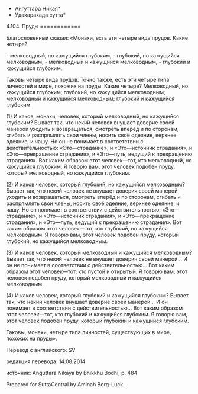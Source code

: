 * Ангуттара Никая*
* Удакарахада сутта*

4\.104\. Пруды
\=\=\=\=\=\=\=\=\=\=\=\=

Благословенный сказал: «Монахи, есть эти четыре вида прудов\. Какие четыре?

\- мелководный, но кажущийся глубоким,
\- глубокий, но кажущийся мелководным,
\- мелководный и кажущийся мелководным,
\- глубокий и кажущийся глубоким\.

Таковы четыре вида прудов\. Точно также, есть эти четыре типа личностей в мире, похожих на пруды\. Какие четыре? Мелководный, но кажущийся глубоким; глубокий, но кажущийся мелководным; мелководный и кажущийся мелководным; глубокий и кажущийся глубоким\.

\(1\) И каков, монахи, человек, который мелководный, но кажущийся глубоким? Бывает так, что некий человек внушает доверие своей манерой уходить и возвращаться, смотреть вперёд и по сторонам, сгибать и распрямлять свои члены, носить своё одеяние, верхнее одеяние, и чашу\. Но он не понимает в соответствии с действительностью: «Это—страдание», и «Это—источник страдания», и «Это—прекращение страдания», и «Это—путь, ведущий к прекращению страдания»\. Вот каким образом этот человек—тот, кто мелководный, но кажущийся глубоким\. Я говорю вам, этот человек подобен пруду, который мелководный, но кажущийся глубоким\.

\(2\) И каков человек, который глубокий, но кажущийся мелководным? Бывает так, что некий человек не внушает доверия своей манерой уходить и возвращаться, смотреть вперёд и по сторонам, сгибать и распрямлять свои члены, носить своё одеяние, верхнее одеяние, и чашу\. Но он понимает в соответствии с действительностью: «Это—страдание», и «Это—источник страдания», и «Это—прекращение страдания», и «Это—путь, ведущий к прекращению страдания»\. Вот каким образом этот человек—тот, кто глубокий, но кажущийся мелководным\. Я говорю вам, этот человек подобен пруду, который глубокий, но кажущийся мелководным\.

\(3\) И каков человек, который мелководный и кажущийся мелководным? Бывает так, что некий человек не внушает доверия своей манерой… И он не понимает в соответствии с действительностью… Вот каким образом этот человек—тот, кто пустой и открытый\. Я говорю вам, этот человек подобен пруду, который мелководный и кажущийся мелководным\.

\(4\) И каков человек, который глубокий и кажущийся глубоким? Бывает так, что некий человек внушает доверие своей манерой… И он понимает в соответствии с действительностью… Вот каким образом этот человек—тот, кто глубокий и кажущийся глубоким\. Я говорю вам, этот человек подобен пруду, который глубокий и кажущийся глубоким\.

Таковы, монахи, четыре типа личностей, существующих в мире, похожих на пруды»\.

Перевод с английского: SV

редакция перевода: 14\.08\.2014

источник: Anguttara Nikaya by Bhikkhu Bodhi, p\. 484

Prepared for SuttaCentral by Aminah Borg\-Luck\.